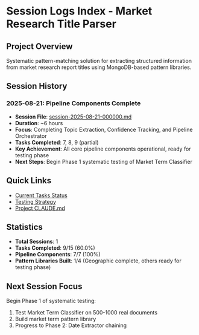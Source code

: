 # Session Logs Index - Market Research Title Parser

## Project Overview
Systematic pattern-matching solution for extracting structured information from market research report titles using MongoDB-based pattern libraries.

## Session History

### 2025-08-21: Pipeline Components Complete
- **Session File**: [session-2025-08-21-000000.md](./session-2025-08-21-000000.md)
- **Duration**: ~6 hours
- **Focus**: Completing Topic Extraction, Confidence Tracking, and Pipeline Orchestrator
- **Tasks Completed**: 7, 8, 9 (partial)
- **Key Achievement**: All core pipeline components operational, ready for testing phase
- **Next Steps**: Begin Phase 1 systematic testing of Market Term Classifier

## Quick Links
- [Current Tasks Status](../../.taskmaster/tasks/tasks.json)
- [Testing Strategy](../../source-docs/prompt-pipeline-step-refinement.md)
- [Project CLAUDE.md](../../CLAUDE.md)

## Statistics
- **Total Sessions**: 1
- **Tasks Completed**: 9/15 (60.0%)
- **Pipeline Components**: 7/7 (100%)
- **Pattern Libraries Built**: 1/4 (Geographic complete, others ready for testing phase)

## Next Session Focus
Begin Phase 1 of systematic testing:
1. Test Market Term Classifier on 500-1000 real documents
2. Build market term pattern library
3. Progress to Phase 2: Date Extractor chaining